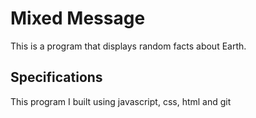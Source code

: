 # Mixed Message
This is a program that displays random facts about Earth.

## Specifications
This program I built using javascript, css, html and git
